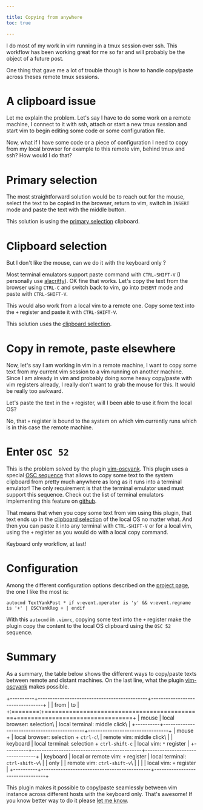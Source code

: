 ```yaml
---

title: Copying from anywhere
toc: true

---
```


I do most of my work in vim running in a tmux session over ssh. This workflow
has been working great for me so far and will probably be the object of a
future post.

One thing that gave me a lot of trouble though is how
to handle copy/paste across theses remote tmux sessions.

# A clipboard issue

Let me explain the problem. Let's say I have to do some work on a remote
machine, I connect to it with ssh, attach or start a new tmux session and start
vim to begin editing some code or some configuration file.

Now, what if I have some code or a piece of configuration I need to copy from
my local browser for example to this remote vim, behind tmux and ssh? How would
I do that?

# Primary selection

The most straightforward solution would be to reach out for the mouse, select
the text to be copied in the browser, return to vim, switch in `INSERT` mode
and paste the text with the middle button.

This solution is using the [primary selection][clipboard] clipboard.

# Clipboard selection

But I don't like the mouse, can we do it with the keyboard only ?

Most terminal emulators support paste command with `CTRL-SHIFT-V` (I personally
use [alacritty](https://github.com/alacritty/alacritty)). OK fine that works.
Let's copy the text from the browser using `CTRL-C` and switch back to vim, go
into `INSERT` mode and paste with `CTRL-SHIFT-V`.

This would also work from a local vim to a remote one. Copy some text into the
`+` register and paste it with `CTRL-SHIFT-V`.

This solution uses the [clipboard selection][clipboard].

# Copy in remote, paste elsewhere

Now, let's say I am working in vim in a remote machine, I want to copy some
text from my current vim session to a vim running on another machine. Since I
am already in vim and probably doing some heavy copy/paste with vim registers
already, I really don't want to grab the mouse for this. It would be really too
awkward.

Let's paste the text in the `+` register, will I been able to use it from the
local OS?

No, that `+` register is bound to the system on which vim currently runs which
is in this case the remote machine.

# Enter `OSC 52`

This is the problem solved by the plugin [vim-oscyank]. This plugin uses a
special [OSC sequence](https://en.wikipedia.org/wiki/ANSI_escape_code) that
allows to copy some text to the system clipboard from pretty much anywhere as
long as it runs into a terminal emulator! The only requirement is that the
terminal emulator used must support this sequence. Check out the list of
terminal emulators implementing this feature on [github][vim-oscyank].

That means that when you copy some text from vim using this plugin, that text
ends up in the [clipboard selection][clipboard] of the local OS no matter what.
And then you can paste it into any terminal with `CTRL-SHIFT-V` or for a local
vim, using the `+` register as you would do with a local copy command.

Keyboard only workflow, at last!

# Configuration

Among the different configuration options described on the [project
page][vim-oscyank], the one I like the most is:

```vim
autocmd TextYankPost * if v:event.operator is 'y' && v:event.regname is '+' | OSCYankReg + | endif
```

With this `autocmd` in `.vimrc`, copying some text into the `+` register make
the plugin copy the content to the local OS clipboard using the `OSC 52`
sequence.

# Summary

As a summary, the table below shows the different ways to copy/paste texts
between remote and distant machines. On the last line, what the plugin
[vim-oscyank] makes possible.

+----------+---------------------------------------------+---------------------------------+
|          | from                                        | to                              |
+:========:+=============================================+=================================+
| mouse    | local browser: selection\                   | local terminal: middle click\   |
+----------+---------------------------------------------+---------------------------------+
| mouse +  | local browser: selection + `ctrl-c`\        | remote vim: middle click\       |
| keyboard | local terminal: selection + `ctrl-shift-c`  | local vim: `*` register         |
+----------+---------------------------------------------+---------------------------------+
| keyboard | local or remote vim: `+` register           | local terminal: `ctrl-shift-v`\ |
| only     |                                             | remote vim: `ctrl-shift-v`\     |
|          |                                             | local vim: `+` register         |
+----------+---------------------------------------------+---------------------------------+

This plugin makes it possible to copy/paste seamlessly between vim instance
across different hosts with the keyboard only. That's awesome! If you know
better way to do it please [let me know](/pages/contact.html).

[vim-oscyank]: https://github.com/ojroques/vim-oscyank
[clipboard]: https://specifications.freedesktop.org/clipboards-spec/clipboards-latest.txt
